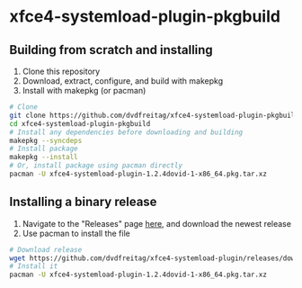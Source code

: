 # xfce4-systemload-plugin-pkgbuild

## Building from scratch and installing

1. Clone this repository
2. Download, extract, configure, and build with makepkg
3. Install with makepkg (or pacman)

```bash
# Clone
git clone https://github.com/dvdfreitag/xfce4-systemload-plugin-pkgbuild.git
cd xfce4-systemload-plugin-pkgbuild
# Install any dependencies before downloading and building
makepkg --syncdeps
# Install package
makepkg --install
# Or, install package using pacman directly
pacman -U xfce4-systemload-plugin-1.2.4dovid-1-x86_64.pkg.tar.xz
```

## Installing a binary release

1. Navigate to the "Releases" page [here](https://github.com/dvdfreitag/xfce4-systemload-plugin/releases), and download the newest release
2. Use pacman to install the file

```bash
# Download release
wget https://github.com/dvdfreitag/xfce4-systemload-plugin/releases/download/1.2.4dovid/xfce4-systemload-plugin-1.2.4dovid-1-x86_64.pkg.tar.xz
# Install it
pacman -U xfce4-systemload-plugin-1.2.4dovid-1-x86_64.pkg.tar.xz
```
